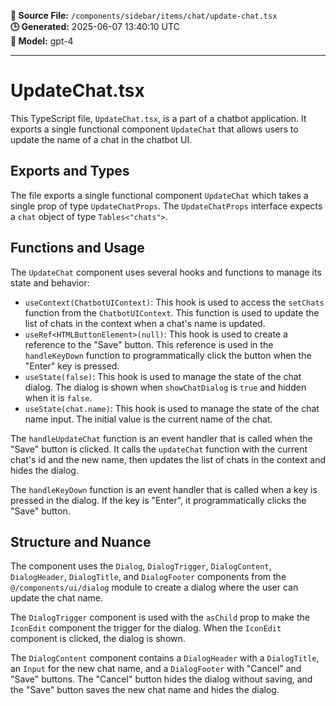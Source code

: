 **📄 Source File:** `/components/sidebar/items/chat/update-chat.tsx`  
**🕒 Generated:** 2025-06-07 13:40:10 UTC  
**🤖 Model:** gpt-4

---

# UpdateChat.tsx

This TypeScript file, `UpdateChat.tsx`, is a part of a chatbot application. It exports a single functional component `UpdateChat` that allows users to update the name of a chat in the chatbot UI.

## Exports and Types

The file exports a single functional component `UpdateChat` which takes a single prop of type `UpdateChatProps`. The `UpdateChatProps` interface expects a `chat` object of type `Tables<"chats">`.

## Functions and Usage

The `UpdateChat` component uses several hooks and functions to manage its state and behavior:

- `useContext(ChatbotUIContext)`: This hook is used to access the `setChats` function from the `ChatbotUIContext`. This function is used to update the list of chats in the context when a chat's name is updated.
- `useRef<HTMLButtonElement>(null)`: This hook is used to create a reference to the "Save" button. This reference is used in the `handleKeyDown` function to programmatically click the button when the "Enter" key is pressed.
- `useState(false)`: This hook is used to manage the state of the chat dialog. The dialog is shown when `showChatDialog` is `true` and hidden when it is `false`.
- `useState(chat.name)`: This hook is used to manage the state of the chat name input. The initial value is the current name of the chat.

The `handleUpdateChat` function is an event handler that is called when the "Save" button is clicked. It calls the `updateChat` function with the current chat's id and the new name, then updates the list of chats in the context and hides the dialog.

The `handleKeyDown` function is an event handler that is called when a key is pressed in the dialog. If the key is "Enter", it programmatically clicks the "Save" button.

## Structure and Nuance

The component uses the `Dialog`, `DialogTrigger`, `DialogContent`, `DialogHeader`, `DialogTitle`, and `DialogFooter` components from the `@/components/ui/dialog` module to create a dialog where the user can update the chat name.

The `DialogTrigger` component is used with the `asChild` prop to make the `IconEdit` component the trigger for the dialog. When the `IconEdit` component is clicked, the dialog is shown.

The `DialogContent` component contains a `DialogHeader` with a `DialogTitle`, an `Input` for the new chat name, and a `DialogFooter` with "Cancel" and "Save" buttons. The "Cancel" button hides the dialog without saving, and the "Save" button saves the new chat name and hides the dialog.